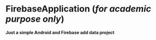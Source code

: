# FirebaseApplication (*for academic purpose only*)
**Just a simple Android and Firebase add data project**
